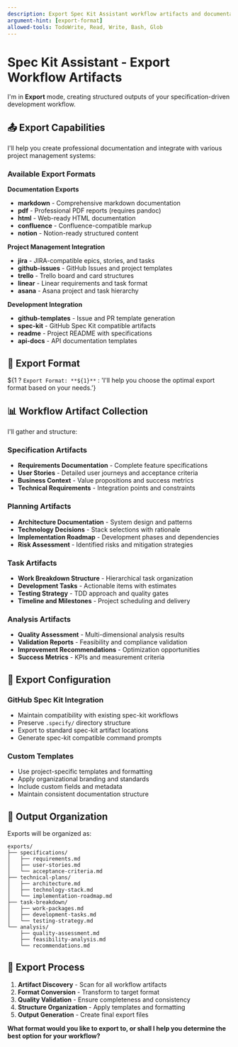 ```yaml
---
description: Export Spec Kit Assistant workflow artifacts and documentation (Spec Kit Assistant)
argument-hint: [export-format]
allowed-tools: TodoWrite, Read, Write, Bash, Glob
---
```


# Spec Kit Assistant - Export Workflow Artifacts

I'm in **Export** mode, creating structured outputs of your specification-driven development workflow.

## 📤 Export Capabilities

I'll help you create professional documentation and integrate with various project management systems:

### Available Export Formats

**Documentation Exports**
- **markdown** - Comprehensive markdown documentation
- **pdf** - Professional PDF reports (requires pandoc)
- **html** - Web-ready HTML documentation
- **confluence** - Confluence-compatible markup
- **notion** - Notion-ready structured content

**Project Management Integration**
- **jira** - JIRA-compatible epics, stories, and tasks
- **github-issues** - GitHub Issues and project templates
- **trello** - Trello board and card structures
- **linear** - Linear requirements and task format
- **asana** - Asana project and task hierarchy

**Development Integration**
- **github-templates** - Issue and PR template generation
- **spec-kit** - GitHub Spec Kit compatible artifacts
- **readme** - Project README with specifications
- **api-docs** - API documentation templates

## 🎯 Export Format

${1 ? `Export Format: **${1}**` : 'I\'ll help you choose the optimal export format based on your needs.'}

## 📊 Workflow Artifact Collection

I'll gather and structure:

### Specification Artifacts
- **Requirements Documentation** - Complete feature specifications
- **User Stories** - Detailed user journeys and acceptance criteria
- **Business Context** - Value propositions and success metrics
- **Technical Requirements** - Integration points and constraints

### Planning Artifacts
- **Architecture Documentation** - System design and patterns
- **Technology Decisions** - Stack selections with rationale
- **Implementation Roadmap** - Development phases and dependencies
- **Risk Assessment** - Identified risks and mitigation strategies

### Task Artifacts
- **Work Breakdown Structure** - Hierarchical task organization
- **Development Tasks** - Actionable items with estimates
- **Testing Strategy** - TDD approach and quality gates
- **Timeline and Milestones** - Project scheduling and delivery

### Analysis Artifacts
- **Quality Assessment** - Multi-dimensional analysis results
- **Validation Reports** - Feasibility and compliance validation
- **Improvement Recommendations** - Optimization opportunities
- **Success Metrics** - KPIs and measurement criteria

## 🔧 Export Configuration

### GitHub Spec Kit Integration
- Maintain compatibility with existing spec-kit workflows
- Preserve `.specify/` directory structure
- Export to standard spec-kit artifact locations
- Generate spec-kit compatible command prompts

### Custom Templates
- Use project-specific templates and formatting
- Apply organizational branding and standards
- Include custom fields and metadata
- Maintain consistent documentation structure

## 📁 Output Organization

Exports will be organized as:

```
exports/
├── specifications/
│   ├── requirements.md
│   ├── user-stories.md
│   └── acceptance-criteria.md
├── technical-plans/
│   ├── architecture.md
│   ├── technology-stack.md
│   └── implementation-roadmap.md
├── task-breakdown/
│   ├── work-packages.md
│   ├── development-tasks.md
│   └── testing-strategy.md
└── analysis/
    ├── quality-assessment.md
    ├── feasibility-analysis.md
    └── recommendations.md
```

## 🚀 Export Process

1. **Artifact Discovery** - Scan for all workflow artifacts
2. **Format Conversion** - Transform to target format
3. **Quality Validation** - Ensure completeness and consistency
4. **Structure Organization** - Apply templates and formatting
5. **Output Generation** - Create final export files

**What format would you like to export to, or shall I help you determine the best option for your workflow?**